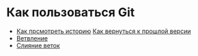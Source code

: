 # Как пользоваться Git
- [Как прсмотреть историю](./log_help.md)
[Как вернуться к прошлой версии](./reset_help.md)
- [Ветвление](./branch_help.md)
- [Слияние веток](./merge_help.md)
